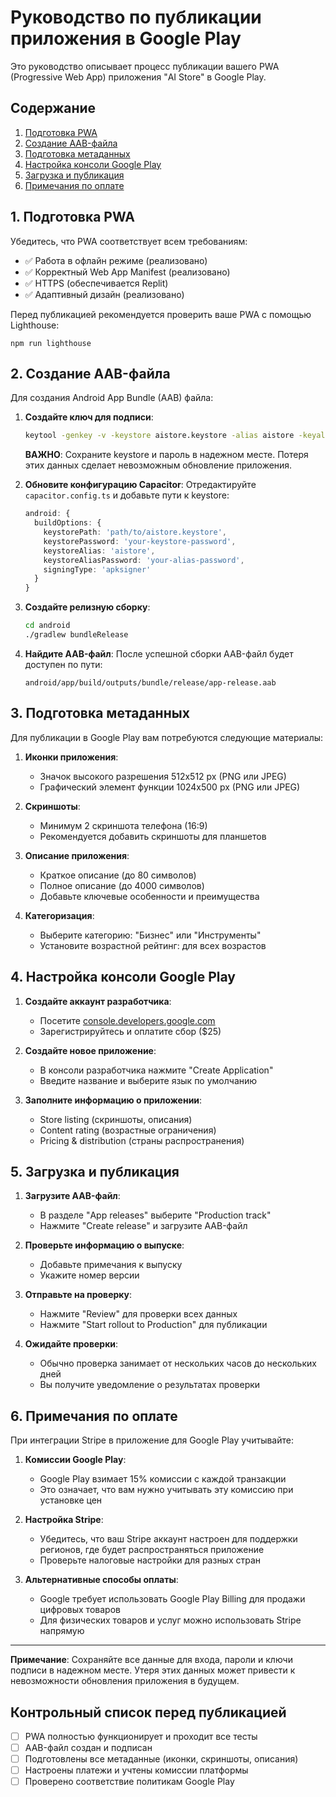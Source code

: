 # Руководство по публикации приложения в Google Play

Это руководство описывает процесс публикации вашего PWA (Progressive Web App) приложения "AI Store" в Google Play.

## Содержание
1. [Подготовка PWA](#1-подготовка-pwa)
2. [Создание AAB-файла](#2-создание-aab-файла)
3. [Подготовка метаданных](#3-подготовка-метаданных)
4. [Настройка консоли Google Play](#4-настройка-консоли-google-play)
5. [Загрузка и публикация](#5-загрузка-и-публикация)
6. [Примечания по оплате](#6-примечания-по-оплате)

## 1. Подготовка PWA

Убедитесь, что PWA соответствует всем требованиям:

- ✅ Работа в офлайн режиме (реализовано)
- ✅ Корректный Web App Manifest (реализовано)
- ✅ HTTPS (обеспечивается Replit)
- ✅ Адаптивный дизайн (реализовано)

Перед публикацией рекомендуется проверить ваше PWA с помощью Lighthouse:

```
npm run lighthouse
```

## 2. Создание AAB-файла

Для создания Android App Bundle (AAB) файла:

1. **Создайте ключ для подписи**:
   ```bash
   keytool -genkey -v -keystore aistore.keystore -alias aistore -keyalg RSA -keysize 2048 -validity 10000
   ```
   
   **ВАЖНО**: Сохраните keystorе и пароль в надежном месте. Потеря этих данных сделает невозможным обновление приложения.

2. **Обновите конфигурацию Capacitor**:
   Отредактируйте `capacitor.config.ts` и добавьте пути к keystore:
   ```typescript
   android: {
     buildOptions: {
       keystorePath: 'path/to/aistore.keystore',
       keystorePassword: 'your-keystore-password',
       keystoreAlias: 'aistore',
       keystoreAliasPassword: 'your-alias-password',
       signingType: 'apksigner'
     }
   }
   ```

3. **Создайте релизную сборку**:
   ```bash
   cd android
   ./gradlew bundleRelease
   ```

4. **Найдите AAB-файл**: После успешной сборки AAB-файл будет доступен по пути:
   ```
   android/app/build/outputs/bundle/release/app-release.aab
   ```

## 3. Подготовка метаданных

Для публикации в Google Play вам потребуются следующие материалы:

1. **Иконки приложения**:
   - Значок высокого разрешения 512x512 px (PNG или JPEG)
   - Графический элемент функции 1024x500 px (PNG или JPEG)

2. **Скриншоты**:
   - Минимум 2 скриншота телефона (16:9)
   - Рекомендуется добавить скриншоты для планшетов
   
3. **Описание приложения**:
   - Краткое описание (до 80 символов)
   - Полное описание (до 4000 символов)
   - Добавьте ключевые особенности и преимущества

4. **Категоризация**:
   - Выберите категорию: "Бизнес" или "Инструменты"
   - Установите возрастной рейтинг: для всех возрастов

## 4. Настройка консоли Google Play

1. **Создайте аккаунт разработчика**:
   - Посетите [console.developers.google.com](https://console.developers.google.com)
   - Зарегистрируйтесь и оплатите сбор ($25)

2. **Создайте новое приложение**:
   - В консоли разработчика нажмите "Create Application"
   - Введите название и выберите язык по умолчанию

3. **Заполните информацию о приложении**:
   - Store listing (скриншоты, описания)
   - Content rating (возрастные ограничения)
   - Pricing & distribution (страны распространения)

## 5. Загрузка и публикация

1. **Загрузите AAB-файл**:
   - В разделе "App releases" выберите "Production track"
   - Нажмите "Create release" и загрузите AAB-файл

2. **Проверьте информацию о выпуске**:
   - Добавьте примечания к выпуску
   - Укажите номер версии

3. **Отправьте на проверку**:
   - Нажмите "Review" для проверки всех данных
   - Нажмите "Start rollout to Production" для публикации

4. **Ожидайте проверки**:
   - Обычно проверка занимает от нескольких часов до нескольких дней
   - Вы получите уведомление о результатах проверки

## 6. Примечания по оплате

При интеграции Stripe в приложение для Google Play учитывайте:

1. **Комиссии Google Play**:
   - Google Play взимает 15% комиссии с каждой транзакции
   - Это означает, что вам нужно учитывать эту комиссию при установке цен

2. **Настройка Stripe**:
   - Убедитесь, что ваш Stripe аккаунт настроен для поддержки регионов, где будет распространяться приложение
   - Проверьте налоговые настройки для разных стран

3. **Альтернативные способы оплаты**:
   - Google требует использовать Google Play Billing для продажи цифровых товаров
   - Для физических товаров и услуг можно использовать Stripe напрямую

---

**Примечание**: Сохраняйте все данные для входа, пароли и ключи подписи в надежном месте. Утеря этих данных может привести к невозможности обновления приложения в будущем.

## Контрольный список перед публикацией

- [ ] PWA полностью функционирует и проходит все тесты
- [ ] AAB-файл создан и подписан
- [ ] Подготовлены все метаданные (иконки, скриншоты, описания)
- [ ] Настроены платежи и учтены комиссии платформы
- [ ] Проверено соответствие политикам Google Play
